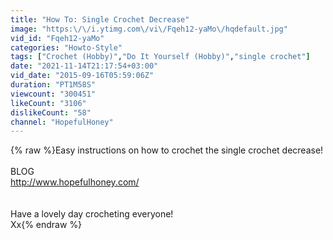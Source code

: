 ```yaml
---
title: "How To: Single Crochet Decrease"
image: "https:\/\/i.ytimg.com\/vi\/Fqeh12-yaMo\/hqdefault.jpg"
vid_id: "Fqeh12-yaMo"
categories: "Howto-Style"
tags: ["Crochet (Hobby)","Do It Yourself (Hobby)","single crochet"]
date: "2021-11-14T21:17:54+03:00"
vid_date: "2015-09-16T05:59:06Z"
duration: "PT1M58S"
viewcount: "300451"
likeCount: "3106"
dislikeCount: "58"
channel: "HopefulHoney"
---
```

{% raw %}Easy instructions on how to crochet the single crochet decrease!<br /><br />BLOG<br /><a rel="nofollow" target="blank" href="http://www.hopefulhoney.com/">http://www.hopefulhoney.com/</a><br /><br /><br />Have a lovely day crocheting everyone!<br />Xx{% endraw %}
